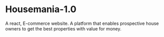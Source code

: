 # Housemania-1.0
A react, E-commerce website. A platform that enables prospective house owners to get the best properties with value for money.
